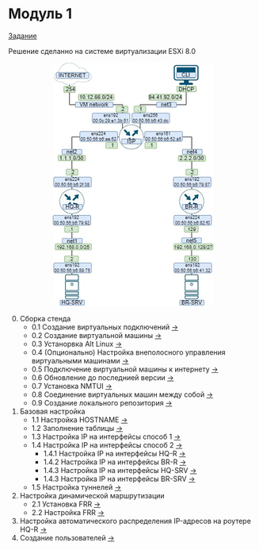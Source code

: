 # Модуль 1

[Задание](../../задание/Модуль%201%20-%20Задание%20№1.md)

Решение сделанно на системе виртуализации ESXi 8.0
<p align="center">
  <img src="./%D0%A2%D0%BE%D0%BF%D0%BE%D0%BB%D0%BE%D0%B3%D0%B8%D1%8F.jpg">
</p>

0. Сборка стенда
   - 0.1 Создание виртуальных подключений [->](./createStend/createVirtualConnect/README.md)
   - 0.2 Создание виртуальной машины [->](./createStend/createVirtualMashin/README.md)
   - 0.3 Устанорвка Alt Linux [->](./createStend/installAltLinux/README.md)
   - 0.4 (Опционально) Настройка внеполосного управления виртуальными машинами [->](./createStend/connectToConsole/README.md)
   - 0.5 Подключение виртуальной машины к интернету [->](./createStend/connectVirtualMashinToInternet/README.md)
   - 0.6 Обновление до последнией версии [->](./createStend/updateAltLinux/README.md)
   - 0.7 Установка NMTUI [->](./createStend/instalNMTui/README.md)
   - 0.8 Соединение виртуальных машин между собой [->](./createStend/connectingVirtualMashin/README.md)
   - 0.9 Создание локального репозитория [->](./createStend/createLocalRepo/README.md)
1. Базовая настройка
    - 1.1 Настройка HOSTNAME [->](./createIPAddresses/assignHostname/README.md)
    - 1.2 Заполнение таблицы [->](./createIPAddresses/README.md)
    - 1.3 Настройка IP на интерфейсы способ 1 [->](./createIPAddresses/assignIPAddressesNMTui/README.md)
    - 1.4 Настройка IP на интерфейсы способ 2 [->](./createIPAddresses/assignIPAdressesEtcnet/README.md)
      - 1.4.1 Настройка IP на интерфейсы HQ-R [->](./createIPAddresses/assignIPAdressesEtcnet/HQ-R.md)
      - 1.4.2 Настройка IP на интерфейсы BR-R [->](./createIPAddresses/assignIPAdressesEtcnet/BR-R.md)
      - 1.4.3 Настройка IP на интерфейсы HQ-SRV [->](./createIPAddresses/assignIPAdressesEtcnet/HQ-SRV.md)
      - 1.4.3 Настройка IP на интерфейсы BR-SRV [->](./createIPAddresses/assignIPAdressesEtcnet/BR-SRV.md)
    - 1.5 Настройка туннелей [->](./createIPAddresses/createTunnel/README.md)
2. Настройка динамической маршрутизации
    - 2.1 Установка FRR [->](./createDynamicRouting/installFRRtoInternet/README.md)
    - 2.2 Настройка FRR [->](./createDynamicRouting/settingsFRR/README.md)
3. Настройка автоматического распределения IP-адресов на роутере HQ-R [->](./createDHCPServer//README.md)
4. Создание пользователей [->](./createUserName/README.md)